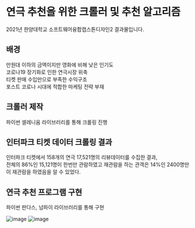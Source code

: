 # 연극 추천을 위한 크롤러 및 추천 알고리즘
2021년 한양대학교 소프트웨어융합캡스톤디자인2 결과물입니다.   

## 배경
만원대 이하의 금액이지만 영화에 비해 낮은 인기도   
코로나19 장기화로 인한 연극시장 위축   
티켓 판매 수입만으로 부족한 수익구조   
포스트 코로나 시대에 적합한 마케팅  전략 부재    


## 크롤러 제작
파이썬 셀레니움 라이브러리를 통해 크롤링 진행

## 인터파크 티켓 데이터 크롤링 결과 
인터파크 티켓에서 158개의 연극 17,521명의 리뷰데이터를 수집한 결과,   
전체의 86%인 15,121명이 한번만 관람하였고 재관람을 하는 관객은 14%인 2400명만이 재관람을 하였음을 알 수 있었다.   

## 연극 추천 프로그램 구현
파이썬 판다스, 넘파이 라이브러리를 통해 구현 

![image](https://user-images.githubusercontent.com/84513149/152640513-ac84bb3a-aa6f-46f5-ad51-8564fcbf3380.png)
![image](https://user-images.githubusercontent.com/84513149/152640540-68229519-a78d-40e7-9fc2-a1b580bdc293.png)

